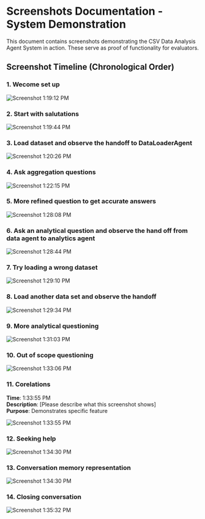 # Screenshots Documentation - System Demonstration

This document contains screenshots demonstrating the CSV Data Analysis Agent System in action. These serve as proof of functionality for evaluators.

## Screenshot Timeline (Chronological Order)

### 1. Wecome set up
![Screenshot 1:19:12 PM](images/Screenshot%202025-08-15%20at%201.19.12%E2%80%AFpm.png)

### 2. Start with salutations 
![Screenshot 1:19:44 PM](images/Screenshot%202025-08-15%20at%201.19.44%E2%80%AFpm.png)

### 3. Load dataset and observe the handoff to DataLoaderAgent
![Screenshot 1:20:26 PM](images/Screenshot%202025-08-15%20at%201.20.26%E2%80%AFpm.png)

### 4. Ask aggregation questions
![Screenshot 1:22:15 PM](images/Screenshot%202025-08-15%20at%201.22.15%E2%80%AFpm.png)

### 5. More refined question to get accurate answers
![Screenshot 1:28:08 PM](images/Screenshot%202025-08-15%20at%201.28.08%E2%80%AFpm.png)

### 6. Ask an analytical question and observe the hand off from data agent to analytics agent
![Screenshot 1:28:44 PM](images/Screenshot%202025-08-15%20at%201.28.44%E2%80%AFpm.png)

### 7. Try loading a wrong dataset
![Screenshot 1:29:10 PM](images/Screenshot%202025-08-15%20at%201.29.10%E2%80%AFpm.png)

### 8. Load another data set and observe the handoff 
![Screenshot 1:29:34 PM](images/Screenshot%202025-08-15%20at%201.29.34%E2%80%AFpm.png)

### 9. More analytical questioning 
![Screenshot 1:31:03 PM](images/Screenshot%202025-08-15%20at%201.31.03%E2%80%AFpm.png)

### 10. Out of scope questioning
![Screenshot 1:33:06 PM](images/Screenshot%202025-08-15%20at%201.33.06%E2%80%AFpm.png)

### 11. Corelations 
**Time**: 1:33:55 PM  
**Description**: [Please describe what this screenshot shows]  
**Purpose**: Demonstrates specific feature

![Screenshot 1:33:55 PM](images/Screenshot%202025-08-15%20at%201.33.55%E2%80%AFpm.png)

### 12. Seeking help
![Screenshot 1:34:30 PM](images/Screenshot%202025-08-15%20at%201.34.30%E2%80%AFpm.png)

### 13. Conversation memory representation
![Screenshot 1:34:30 PM](images/Screenshot%202025-08-15%20at%202.07.09%E2%80%AFpm.png)

### 14. Closing conversation
![Screenshot 1:35:32 PM](images/Screenshot%202025-08-15%20at%201.35.32%E2%80%AFpm.png)

